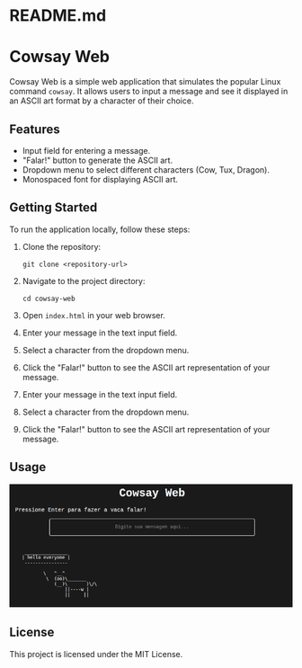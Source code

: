 # README.md

# Cowsay Web

Cowsay Web is a simple web application that simulates the popular Linux command `cowsay`. It allows users to input a message and see it displayed in an ASCII art format by a character of their choice.

## Features

- Input field for entering a message.
- "Falar!" button to generate the ASCII art.
- Dropdown menu to select different characters (Cow, Tux, Dragon).
- Monospaced font for displaying ASCII art.

## Getting Started

To run the application locally, follow these steps:

1. Clone the repository:
   ```
   git clone <repository-url>
   ```

2. Navigate to the project directory:
   ```
   cd cowsay-web
   ```

3. Open `index.html` in your web browser.


1. Enter your message in the text input field.
2. Select a character from the dropdown menu.
3. Click the "Falar!" button to see the ASCII art representation of your message.

1. Enter your message in the text input field.
2. Select a character from the dropdown menu.
3. Click the "Falar!" button to see the ASCII art representation of your message.

## Usage

![Cowsay Web Screenshot](screenshot/screenshot.png)
## License

This project is licensed under the MIT License.